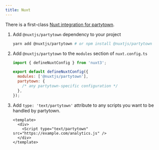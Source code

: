 ```yaml
---
title: Nuxt
---
```


There is a first-class [Nuxt integration for partytown](https://github.com/nuxt-community/partytown-module).

1. Add `@nuxtjs/partytown` dependency to your project

   ```bash
   yarn add @nuxtjs/partytown # or npm install @nuxtjs/partytown
   ```

2. Add `@nuxtjs/partytown` to the `modules` section of `nuxt.config.ts`

   ```js
   import { defineNuxtConfig } from 'nuxt3';

   export default defineNuxtConfig({
     modules: ['@nuxtjs/partytown'],
     partytown: {
       /* any partytown-specific configuration */
     },
   });
   ```

3. Add `type: 'text/partytown'` attribute to any scripts you want to be handled by partytown.

   ```vue
   <template>
     <div>
       <Script type="text/partytown" src="https://example.com/analytics.js" />
     </div>
   </template>
   ```
